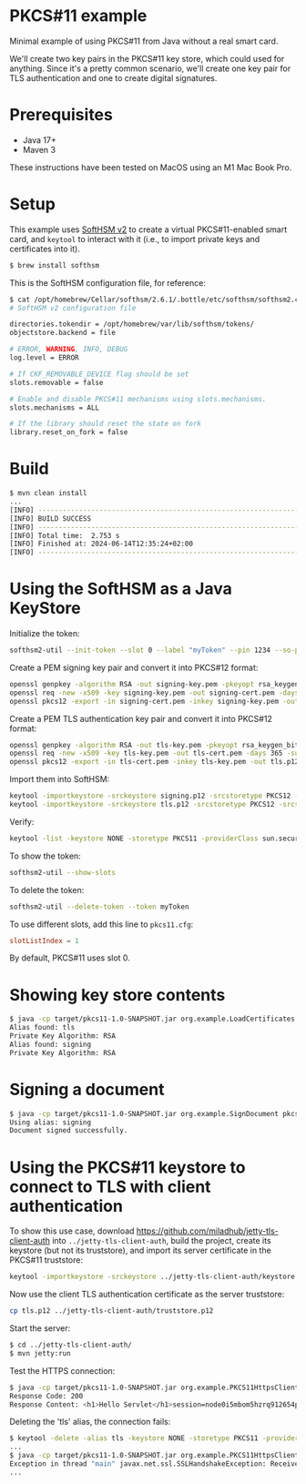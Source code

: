 # PKCS#11 example

Minimal example of using PKCS#11 from Java without a real smart card.

We'll create two key pairs in the PKCS#11 key store, which could used for
anything. Since it's a pretty common scenario, we'll create one key pair for TLS
authentication and one to create digital signatures.

# Prerequisites

* Java 17+
* Maven 3

These instructions have been tested on MacOS using an M1 Mac Book Pro.

# Setup

This example uses [SoftHSM v2](https://github.com/opendnssec/SoftHSMv2) to create
a virtual PKCS#11-enabled smart card, and `keytool` to interact with it (i.e.,
to import private keys and certificates into it).

```bash
$ brew install softhsm
```

This is the SoftHSM configuration file, for reference:

```bash
$ cat /opt/homebrew/Cellar/softhsm/2.6.1/.bottle/etc/softhsm/softhsm2.conf
# SoftHSM v2 configuration file

directories.tokendir = /opt/homebrew/var/lib/softhsm/tokens/
objectstore.backend = file

# ERROR, WARNING, INFO, DEBUG
log.level = ERROR

# If CKF_REMOVABLE_DEVICE flag should be set
slots.removable = false

# Enable and disable PKCS#11 mechanisms using slots.mechanisms.
slots.mechanisms = ALL

# If the library should reset the state on fork
library.reset_on_fork = false
```

# Build

```bash
$ mvn clean install
...
[INFO] ------------------------------------------------------------------------
[INFO] BUILD SUCCESS
[INFO] ------------------------------------------------------------------------
[INFO] Total time:  2.753 s
[INFO] Finished at: 2024-06-14T12:35:24+02:00
[INFO] ------------------------------------------------------------------------
```

# Using the SoftHSM as a Java KeyStore

Initialize the token:

```bash
softhsm2-util --init-token --slot 0 --label "myToken" --pin 1234 --so-pin 5678
```

Create a PEM signing key pair and convert it into PKCS#12 format:

```bash
openssl genpkey -algorithm RSA -out signing-key.pem -pkeyopt rsa_keygen_bits:2048
openssl req -new -x509 -key signing-key.pem -out signing-cert.pem -days 365 -subj "/CN=signing"
openssl pkcs12 -export -in signing-cert.pem -inkey signing-key.pem -out signing.p12 -name signing -password pass:changeit
```

Create a PEM TLS authentication key pair and convert it into PKCS#12 format:

```bash
openssl genpkey -algorithm RSA -out tls-key.pem -pkeyopt rsa_keygen_bits:2048
openssl req -new -x509 -key tls-key.pem -out tls-cert.pem -days 365 -subj "/CN=tls"
openssl pkcs12 -export -in tls-cert.pem -inkey tls-key.pem -out tls.p12 -name tls -password pass:changeit
```

Import them into SoftHSM:

```bash
keytool -importkeystore -srckeystore signing.p12 -srcstoretype PKCS12 -srcstorepass changeit -destkeystore NONE -deststoretype PKCS11 -providerClass sun.security.pkcs11.SunPKCS11 -providerArg pkcs11.cfg -alias signing -deststorepass 1234
keytool -importkeystore -srckeystore tls.p12 -srcstoretype PKCS12 -srcstorepass changeit -destkeystore NONE -deststoretype PKCS11 -providerClass sun.security.pkcs11.SunPKCS11 -providerArg pkcs11.cfg -alias tls -deststorepass 1234
```

Verify:

```bash
keytool -list -keystore NONE -storetype PKCS11 -providerClass sun.security.pkcs11.SunPKCS11 -providerArg pkcs11.cfg -storepass 1234
```

To show the token:

```bash
softhsm2-util --show-slots
```

To delete the token:

```bash
softhsm2-util --delete-token --token myToken
```

To use different slots, add this line to `pkcs11.cfg`:

```conf
slotListIndex = 1
```

By default, PKCS#11 uses slot 0.

# Showing key store contents

```bash
$ java -cp target/pkcs11-1.0-SNAPSHOT.jar org.example.LoadCertificates pkcs11.cfg
Alias found: tls
Private Key Algorithm: RSA
Alias found: signing
Private Key Algorithm: RSA
```

# Signing a document

```bash
$ java -cp target/pkcs11-1.0-SNAPSHOT.jar org.example.SignDocument pkcs11.cfg signing
Using alias: signing
Document signed successfully.
```

# Using the PKCS#11 keystore to connect to TLS with client authentication

To show this use case, download https://github.com/miladhub/jetty-tls-client-auth
into `../jetty-tls-client-auth`, build the project, create its keystore (but not
its truststore), and import its server certificate in the PKCS#11 truststore:

```bash
keytool -importkeystore -srckeystore ../jetty-tls-client-auth/keystore.p12 -srcstoretype PKCS12 -srcstorepass changeit -destkeystore NONE -deststoretype PKCS11 -providerClass sun.security.pkcs11.SunPKCS11 -providerArg pkcs11.cfg -alias jetty -deststorepass 1234
```

Now use the client TLS authentication certificate as the server truststore:

```bash
cp tls.p12 ../jetty-tls-client-auth/truststore.p12
```

Start the server:

```bash
$ cd ../jetty-tls-client-auth/
$ mvn jetty:run
```

Test the HTTPS connection:

```bash
$ java -cp target/pkcs11-1.0-SNAPSHOT.jar org.example.PKCS11HttpsClient pkcs11.cfg
Response Code: 200
Response Content: <h1>Hello Servlet</h1>session=node0i5mbom5hzrq912654pxkkalwy0
```

Deleting the 'tls' alias, the connection fails:

```bash
$ keytool -delete -alias tls -keystore NONE -storetype PKCS11 -providerClass sun.security.pkcs11.SunPKCS11 -providerArg pkcs11.cfg -storepass 1234
...
$ java -cp target/pkcs11-1.0-SNAPSHOT.jar org.example.PKCS11HttpsClient pkcs11.cfg
Exception in thread "main" javax.net.ssl.SSLHandshakeException: Received fatal alert: bad_certificate
...
```